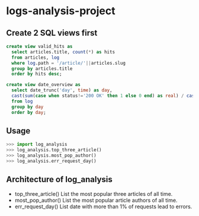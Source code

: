 # logs-analysis-project
## Create 2 SQL views first
```sql
create view valid_hits as
  select articles.title, count(*) as hits
  from articles, log
  where log.path = '/article/'||articles.slug
  group by articles.title
  order by hits desc;
```
```sql
create view date_overview as
  select date_trunc('day', time) as day,
  cast(sum(case when status!='200 OK' then 1 else 0 end) as real) / cast(sum(case when status!='' then 1 else 0 end) as real) as err_ratio
  from log
  group by day
  order by day;
```
## Usage
```python
>>> import log_analysis
>>> log_analysis.top_three_article()
>>> log_analysis.most_pop_author()
>>> log_analysis.err_request_day()
```
## Architecture of log_analysis
- top_three_article()
  List the most popular three articles of all time.
- most_pop_author()
  List the most popular article authors of all time.
- err_request_day()
  List date with more than 1% of requests lead to errors.
